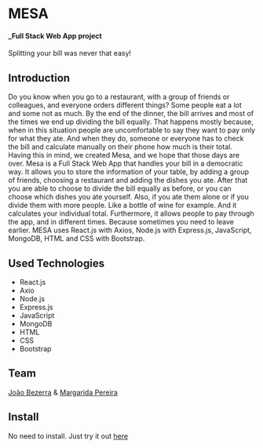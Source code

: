 # MESA
#### _Full Stack Web App project
Splitting your bill was never that easy!
## Introduction
Do you know when you go to a restaurant, with a group of friends or colleagues, and everyone orders different things? Some people eat a lot and some not as much. By the end of the dinner, the bill arrives and most of the times we end up dividing the bill equally. That happens mostly because, when in this situation people are uncomfortable to say they want to pay only for what they ate. And when they do, someone or everyone has to check the bill and calculate manually on their phone how much is their total.
Having this in mind, we created Mesa, and we hope that those days are over. Mesa is a Full Stack Web App that handles your bill in a democratic way. It allows you to store the information of your table, by adding a group of friends, choosing a restaurant and adding the dishes you ate. After that you are able to choose to divide the bill equally as before, or you can choose which dishes you ate yourself. Also, if you ate them alone or if you divide them with more people. Like a bottle of wine for example. And it calculates your individual total. Furthermore, it allows people to pay through the app, and in different times. Because sometimes you need to leave earlier.
MESA uses React.js with Axios, Node.js with Express.js, JavaScript, MongoDB, HTML and CSS with Bootstrap.
## [](https://github.com/mmarp/game-project#used-technologies)Used Technologies
-   React.js
-   Axio
-   Node.js
-   Express.js
-   JavaScript
-   MongoDB
-   HTML
-   CSS
-   Bootstrap
## [](https://github.com/mmarp/game-project#team)Team
[João Bezerra](https://www.linkedin.com/in/joaopbbezerra/) & [Margarida Pereira](https://www.linkedin.com/in/margaridareispereira/) 
## [](https://github.com/mmarp/game-project#install)Install
No need to install. Just try it out [here](https://mesa-project.netlify.app/)
